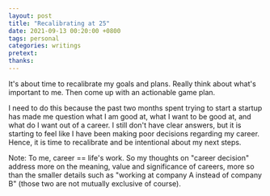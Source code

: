 ```yaml
---
layout: post
title: "Recalibrating at 25"
date: 2021-09-13 00:20:00 +0800
tags: personal
categories: writings
pretext:
thanks:
---
```


It's about time to recalibrate my goals and plans. Really think about what's important to me. Then come up with an actionable game plan.

I need to do this because the past two months spent trying to start a startup has made me question what I am good at, what I want to be good at, and what do I want out of a career. I still don't have clear answers, but it is starting to feel like I have been making poor decisions regarding my career. Hence, it is time to recalibrate and be intentional about my next steps.

Note: To me, career == life's work. So my thoughts on "career decision" address more on the meaning, value and significance of careers, more so than the smaller details such as "working at company A instead of company B" (those two are not mutually exclusive of course).
